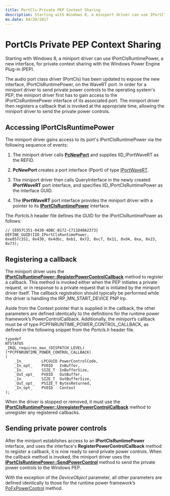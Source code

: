 ```yaml
---
title: PortCls Private PEP Context Sharing
description: Starting with Windows 8, a miniport driver can use IPortClsRuntimePower, a new interface, for private context sharing with the Windows Power Engine Plug-in (PEP).
ms.date: 04/20/2017
---
```


# PortCls Private PEP Context Sharing


Starting with Windows 8, a miniport driver can use IPortClsRuntimePower, a new interface, for private context sharing with the Windows Power Engine Plug-in (PEP).

The audio port class driver (PortCls) has been updated to expose the new interface, IPortClsRuntimePower, on the WaveRT port. In order for a miniport driver to send private power controls to the operating system's PEP, the miniport driver first has to gain access to the IPortClsRuntimePower interface of its associated port. The miniport driver then registers a callback that is invoked at the appropriate time, allowing the miniport driver to send the private power controls.

## <span id="Accessing_IPortClsRuntimePower"></span><span id="accessing_iportclsruntimepower"></span><span id="ACCESSING_IPORTCLSRUNTIMEPOWER"></span>Accessing IPortClsRuntimePower


The miniport driver gains access to its port's IPortClsRuntimePower via the following sequence of events:

1. The miniport driver calls [**PcNewPort**](/windows-hardware/drivers/ddi/portcls/nf-portcls-pcnewport) and supplies IID\_IPortWaveRT as the REFID.

2. **PcNewPort** creates a port interface (Pport) of type [IPortWaveRT](/windows-hardware/drivers/ddi/portcls/nn-portcls-iportwavert).

3. The miniport driver then calls QueryInterface in the newly created **IPortWaveRT** port interface, and specifies IID\_IPortClsRuntimePower as the interface GUID.

4. The **IPortWaveRT** port interface provides the miniport driver with a pointer to its [**IPortClsRuntimePower**](/windows-hardware/drivers/ddi/portcls/nn-portcls-iportclsruntimepower) interface.

The *Portcls.h* header file defines the GUID for the IPortClsRuntimePower as follows:

``` syntax
// {E057C351-0430-4DBC-B172-C711D40A2373}
DEFINE_GUID(IID_IPortClsRuntimePower,
0xe057c351, 0x430, 0x4dbc, 0xb1, 0x72, 0xc7, 0x11, 0xd4, 0xa, 0x23, 0x73);
```

## <span id="Registering_a_callback"></span><span id="registering_a_callback"></span><span id="REGISTERING_A_CALLBACK"></span>Registering a callback


The miniport driver uses the [**IPortClsRuntimePower::RegisterPowerControlCallback**](/windows-hardware/drivers/ddi/portcls/nf-portcls-iportclsruntimepower-registerpowercontrolcallback) method to register a callback. This method is invoked either when the PEP initiates a private request, or in response to a private request that is initiated by the miniport driver itself. The callback registration should typically be performed while the driver is handling the IRP\_MN\_START\_DEVICE PNP Irp.

Aside from the Context pointer that is supplied in the callback, the other parameters are defined identically to the definitions for the runtime power framework’s PowerControlCallback. Additionally, the miniport’s callback must be of type PCPFNRUNTIME\_POWER\_CONTROL\_CALLBACK, as defined in the following snippet from the *Portcls.h* header file.

```ManagedCPlusPlus
typedef
NTSTATUS
_IRQL_requires_max_(DISPATCH_LEVEL)
(*PCPFNRUNTIME_POWER_CONTROL_CALLBACK)
(
    _In_        LPCGUID PowerControlCode,
    _In_opt_    PVOID   InBuffer,
    _In_        SIZE_T  InBufferSize,
    _Out_opt_   PVOID   OutBuffer,
    _In_        SIZE_T  OutBufferSize,
    _Out_opt_   PSIZE_T BytesReturned,
    _In_opt_    PVOID   Context
);
```

When the driver is stopped or removed, it must use the [**IPortClsRuntimePower::UnregisterPowerControlCallback**](/windows-hardware/drivers/ddi/portcls/nf-portcls-iportclsruntimepower-unregisterpowercontrolcallback) method to unregister any registered callbacks.

## <span id="Sending_private_power_controls"></span><span id="sending_private_power_controls"></span><span id="SENDING_PRIVATE_POWER_CONTROLS"></span>Sending private power controls


After the miniport establishes access to an **IPortClsRuntimePower** interface, and uses the interface's **RegisterPowerControlCallback** method to register a callback, it is now ready to send private power controls. When the callback method is invoked, the miniport driver uses the [**IPortClsRuntimePower::SendPowerControl**](/windows-hardware/drivers/ddi/portcls/nf-portcls-iportclsruntimepower-sendpowercontrol) method to send the private power controls to the Windows PEP.

With the exception of the *DeviceObject* parameter, all other parameters are defined identically to those for the runtime power framework’s [PoFxPowerControl](/windows-hardware/drivers/ddi/wdm/nf-wdm-pofxpowercontrol) method.

 

